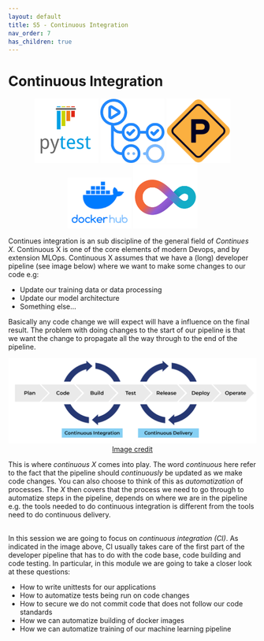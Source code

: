 ```yaml
---
layout: default
title: S5 - Continuous Integration
nav_order: 7
has_children: true
---
```


# Continuous Integration

<p align="center">
  <img src="../figures/icons/pytest.png" width="130"> 
  <img src="../figures/icons/actions.png" width="130"> 
  <img src="../figures/icons/precommit.png" width="130"> 
  <img src="../figures/icons/dockerhub.png" width="130"> 
  <img src="../figures/icons/cml.png" width="130"> 
</p>

Continues integration is an sub discipline of the general field of *Continues X*. Continuous X is one of the core 
elements of modern Devops, and by extension MLOps. Continuous X assumes that we have a (long) developer pipeline 
(see image below) where we want to make some changes to our code e.g:

* Update our training data or data processing
* Update our model architecture
* Something else...

Basically any code change we will expect will have a influence on the final result. The problem with 
doing changes to the start of our pipeline is that we want the change to propagate all the way through 
to the end of the pipeline.

<p align="center">
  <img src="../figures/continuous_x.png" width="1000">
  <a href="https://faun.pub/most-popular-ci-cd-pipelines-and-tools-ccfdce429867"> Image credit </a>
</p>

This is where *continuous X* comes into play. The word *continuous* here refer to the fact that the 
pipeline should *continuously* be updated as we make code changes. You can also choose to think of this 
as *automatization* of processes. The *X* then covers that the process we need to go through to 
automatize steps in the pipeline, depends on where we are in the pipeline e.g. the tools needed to 
do continuous integration is different from the tools need to do continuous delivery.

\
In this session we are going to focus on *continuous integration (CI)*. As indicated in the image above, CI usually
takes care of the first part of the developer pipeline that has to do with the code base, code building and code
testing. In particular, in this module we are going to take a closer look at these questions:
* How to write unittests for our applications
* How to automatize tests being run on code changes
* How to secure we do not commit code that does not follow our code standards
* How we can automatize building of docker images
* How we can automatize training of our machine learning pipeline
